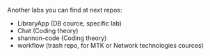 Another labs you can find at next repos:
* LibraryApp (DB cource, specific lab)
* Chat (Coding theory)
* shannon-code (Coding theory)
* workflow (trash repo, for MTK or Network technologies cources)
